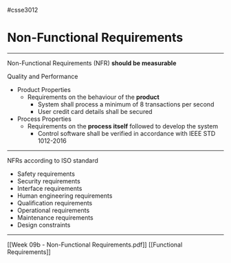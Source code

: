 #csse3012 
# Non-Functional Requirements
___

Non-Functional Requirements (NFR) **should be measurable**

Quality and Performance 
- Product Properties
	- Requirements on the behaviour of the **product**
		- System shall process a minimum of 8 transactions per second
		- User credit card details shall be secured
- Process Properties
	- Requirements on the **process itself** followed to develop the system
		- Control software shall be verified in accordance with IEEE STD 1012-2016

---
NFRs according to ISO standard

- Safety requirements 
- Security requirements 
- Interface requirements
- Human engineering requirements 
- Qualification requirements 
- Operational requirements 
- Maintenance requirements
- Design constraints

---
[[Week 09b - Non-Functional Requirements.pdf]]
[[Functional Requirements]]
